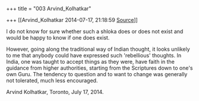 +++
title = "003 Arvind_Kolhatkar"

+++
[[Arvind_Kolhatkar	2014-07-17, 21:18:59 [Source](https://groups.google.com/g/samskrita/c/cJMc2kYEBQo)]]



I do not know for sure whether such a shloka does or does not exist and would be happy to know if one does exist.

  

However, going along the traditional way of Indian thought, it looks unlikely to me that anybody could have expressed such 'rebellious' thoughts. In India, one was taught to accept things as they were, have faith in the guidance from higher authorities, starting from the Scriptures down to one's own Guru. The tendency to question and to want to change was generally not tolerated, much less encouraged.

  

Arvind Kolhatkar, Toronto, July 17, 2014.

